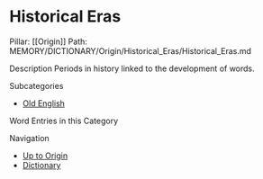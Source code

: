 # Historical Eras
Pillar: [[Origin]]
Path: MEMORY/DICTIONARY/Origin/Historical_Eras/Historical_Eras.md

Description
Periods in history linked to the development of words.

Subcategories
- [Old English](./Old_English/Old_English.md)

Word Entries in this Category

Navigation
- [Up to Origin](../Origin.md)
- [Dictionary](../../dictionary.md)
